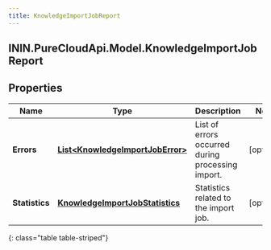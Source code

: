 ```yaml
---
title: KnowledgeImportJobReport
---
```

## ININ.PureCloudApi.Model.KnowledgeImportJobReport

## Properties

|Name | Type | Description | Notes|
|------------ | ------------- | ------------- | -------------|
| **Errors** | [**List&lt;KnowledgeImportJobError&gt;**](KnowledgeImportJobError.html) | List of errors occurred during processing import. | [optional] |
| **Statistics** | [**KnowledgeImportJobStatistics**](KnowledgeImportJobStatistics.html) | Statistics related to the import job. | [optional] |
{: class="table table-striped"}


